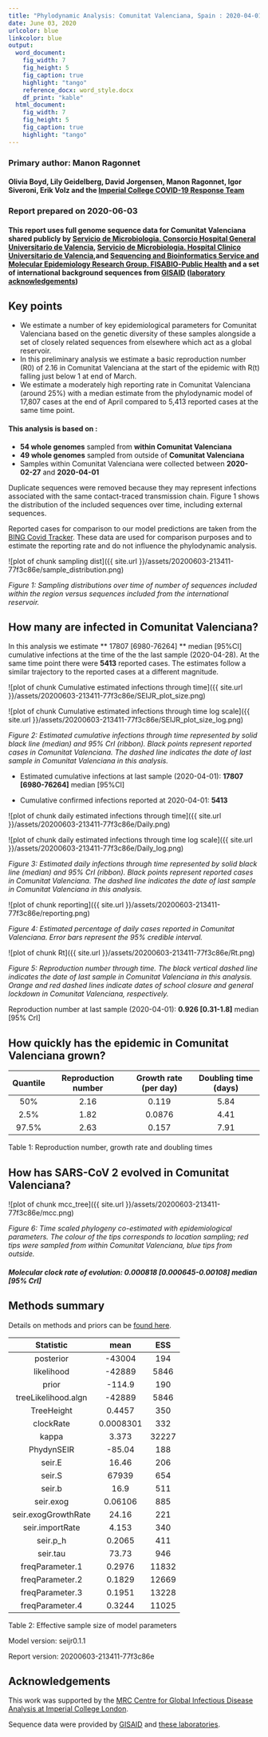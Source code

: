 ```yaml
---
title: "Phylodynamic Analysis: Comunitat Valenciana, Spain : 2020-04-01 "
date: June 03, 2020
urlcolor: blue
linkcolor: blue
output:
  word_document:
    fig_width: 7
    fig_height: 5
    fig_caption: true
    highlight: "tango"
    reference_docx: word_style.docx
    df_print: "kable"
  html_document:
    fig_width: 7
    fig_height: 5
    fig_caption: true
    highlight: "tango"
---
```





### Primary author: Manon Ragonnet

#### Olivia Boyd, Lily Geidelberg, David Jorgensen, Manon Ragonnet, Igor Siveroni, Erik Volz and the [Imperial College COVID-19 Response Team](http://sarscov2phylodynamics.org/about/)

### Report prepared on 2020-06-03

#### This report uses full genome sequence data for Comunitat Valenciana shared publicly by [Servicio de Microbiologia. Consorcio Hospital General Universitario de Valencia](https://www.icsa.es/en/clientes/hospital-general-servicio-de-microbiologia-valencia),  [Servicio de Microbiologia. Hospital Clinico Universitario de Valencia](http://clinicomalvarrosa.san.gva.es/ca/microbiologia),and [Sequencing and Bioinformatics Service and Molecular Epidemiology Research Group. FISABIO-Public Health](http://fisabio.san.gva.es/en/genomica-y-salud) and a set of international background sequences from [GISAID](http://www.epicov.org) ([laboratory acknowledgements](http://whoinfectedwhom.org/gisaid_cov2020_acknowledgement_table.xls))


## Key points
* We estimate a number of key epidemiological parameters for Comunitat Valenciana based on the genetic diversity of these samples alongside a set of closely related sequences from elsewhere which act as a global reservoir.
* In this preliminary analysis we estimate a basic reproduction number (R0) of 2.16 in Comunitat Valenciana at the start of the epidemic with R(t) falling just below 1 at end of March.
* We estimate a moderately high reporting rate in Comunitat Valenciana (around 25%) with a median estimate from the phylodynamic model of 17,807 cases at the end of April compared to 5,413 reported cases at the same time point.



#### This analysis is based on : 
  
* **54 whole genomes** sampled from **within Comunitat Valenciana**
* **49 whole genomes** sampled from outside of **Comunitat Valenciana**
* Samples within Comunitat Valenciana were collected between **2020-02-27** and **2020-04-01**

Duplicate sequences were removed because they may represent infections associated with the same contact-traced transmission chain. Figure 1 shows the distribution of the included sequences over time, including external sequences. 

Reported cases for comparison to our model predictions are taken from the [BING Covid Tracker](https://bing.com/covid/local/valencia_spain?vert=graph). These data are used for comparison purposes and to estimate the reporting rate and do not influence the phylodynamic analysis.


![plot of chunk sampling dist]({{ site.url }}/assets/20200603-213411-77f3c86e/sample_distribution.png)

*Figure 1: Sampling distributions over time of number of sequences included within the region versus sequences included from the international reservoir.*


## How many are infected in Comunitat Valenciana?
In this  analysis we estimate ** 17807 [6980-76264] ** median [95%CI] cumulative infections at the time of the the last sample (2020-04-28). At the same time point there were **5413** reported cases. The estimates follow a similar trajectory to the reported cases at a different magnitude. 







![plot of chunk Cumulative estimated infections through time]({{ site.url }}/assets/20200603-213411-77f3c86e/SEIJR_plot_size.png)


![plot of chunk Cumulative estimated infections through time log scale]({{ site.url }}/assets/20200603-213411-77f3c86e/SEIJR_plot_size_log.png)


*Figure 2: Estimated cumulative infections through time represented by solid black line (median) and 95% CrI (ribbon). Black points represent reported cases in Comunitat Valenciana. The dashed line indicates the date of last sample in Comunitat Valenciana in this analysis.*


* Estimated cumulative infections at last sample (2020-04-01): **17807 [6980-76264]** median [95%CI]

* Cumulative confirmed infections reported at 2020-04-01: **5413**  

<!-- * Cumulative number of active infections at 2020-04-01:   -->



![plot of chunk daily estimated infections through time]({{ site.url }}/assets/20200603-213411-77f3c86e/Daily.png)


![plot of chunk daily estimated infections through time log scale]({{ site.url }}/assets/20200603-213411-77f3c86e/Daily_log.png)


*Figure 3: Estimated daily  infections through time represented by solid black line (median) and 95% CrI (ribbon). Black points represent reported cases in Comunitat Valenciana. The dashed line indicates the date of last sample in Comunitat Valenciana in this analysis.*


![plot of chunk reporting]({{ site.url }}/assets/20200603-213411-77f3c86e/reporting.png)

*Figure 4: Estimated percentage of daily cases reported in Comunitat Valenciana. Error bars represent the 95% credible interval.*



![plot of chunk Rt]({{ site.url }}/assets/20200603-213411-77f3c86e/Rt.png)

*Figure 5: Reproduction number through time. The black vertical dashed line indicates the date of last sample in Comunitat Valenciana in this analysis. Orange and red dashed lines indicate dates of school closure and general lockdown in Comunitat Valenciana, respectively.*

Reproduction number at last sample (2020-04-01): **0.926 [0.31-1.8]** median [95% CrI]


## How quickly has the epidemic in Comunitat Valenciana grown?




| Quantile | Reproduction number | Growth rate (per day) | Doubling time (days) |
|:--------:|:-------------------:|:---------------------:|:--------------------:|
|   50%    |        2.16         |         0.119         |         5.84         |
|   2.5%   |        1.82         |        0.0876         |         4.41         |
|  97.5%   |        2.63         |         0.157         |         7.91         |

Table 1: Reproduction number, growth rate and doubling times







## How has SARS-CoV 2 evolved in Comunitat Valenciana?



![plot of chunk mcc_tree]({{ site.url }}/assets/20200603-213411-77f3c86e/mcc.png)

*Figure 6: Time scaled phylogeny co-estimated with epidemiological parameters. The colour of the tips corresponds to location sampling; red tips were sampled from within Comunitat Valenciana, blue tips from outside.*




##### Molecular clock rate of evolution: **0.000818 [0.000645-0.00108]** median [95% CrI]  

<!-- #### (optional) Number of introductions into Comunitat Valenciana (someone needs to write code to compute this) -->




## Methods summary



Details on methods and priors can be [found here](http://whoinfectedwhom.org/seijr0.1.0_methods.pdf).



|      Statistic      |   mean    |  ESS  |
|:-------------------:|:---------:|:-----:|
|      posterior      |  -43004   |  194  |
|     likelihood      |  -42889   | 5846  |
|        prior        |  -114.9   |  190  |
| treeLikelihood.algn |  -42889   | 5846  |
|     TreeHeight      |  0.4457   |  350  |
|      clockRate      | 0.0008301 |  332  |
|        kappa        |   3.373   | 32227 |
|     PhydynSEIR      |  -85.04   |  188  |
|       seir.E        |   16.46   |  206  |
|       seir.S        |   67939   |  654  |
|       seir.b        |   16.9    |  511  |
|      seir.exog      |  0.06106  |  885  |
| seir.exogGrowthRate |   24.16   |  221  |
|   seir.importRate   |   4.153   |  340  |
|      seir.p_h       |  0.2065   |  411  |
|      seir.tau       |   73.73   |  946  |
|   freqParameter.1   |  0.2976   | 11832 |
|   freqParameter.2   |  0.1829   | 12669 |
|   freqParameter.3   |  0.1951   | 13228 |
|   freqParameter.4   |  0.3244   | 11025 |


Table 2: Effective sample size of model parameters



Model version: seijr0.1.1

Report version: 20200603-213411-77f3c86e


## Acknowledgements

This work was supported by the [MRC Centre for Global Infectious Disease Analysis at Imperial College London](https://www.imperial.ac.uk/mrc-global-infectious-disease-analysis).

Sequence data were provided by [GISAID](http://www.epicov.org) and [these laboratories](http://whoinfectedwhom.org/gisaid_cov2020_acknowledgement_table.xls).



